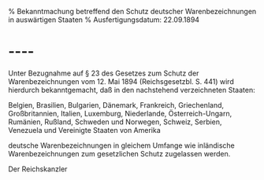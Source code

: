 % Bekanntmachung betreffend den Schutz deutscher Warenbezeichnungen in auswärtigen Staaten
% Ausfertigungsdatum: 22.09.1894
 
# ----

Unter Bezugnahme auf § 23 des Gesetzes zum Schutz der Warenbezeichnungen vom 12. Mai 1894 (Reichsgesetzbl. S. 441) wird hierdurch bekanntgemacht, daß in den nachstehend verzeichneten Staaten:

  
Belgien, Brasilien, Bulgarien, Dänemark, Frankreich, Griechenland, Großbritannien, Italien, Luxemburg, Niederlande, Österreich-Ungarn, Rumänien, Rußland, Schweden und Norwegen, Schweiz, Serbien, Venezuela und Vereinigte Staaten von Amerika

deutsche Warenbezeichnungen in gleichem Umfange wie inländische Warenbezeichnungen zum gesetzlichen Schutz zugelassen werden.   

Der Reichskanzler
